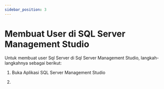 ```yaml
---
sidebar_position: 3
---
```


# Membuat User di SQL Server Management Studio

Untuk membuat user Sql Server di Sql Server Management Studio, langkah-langkahnya sebagai berikut:

1. Buka Aplikasi SQL Server Management Studio

2. 